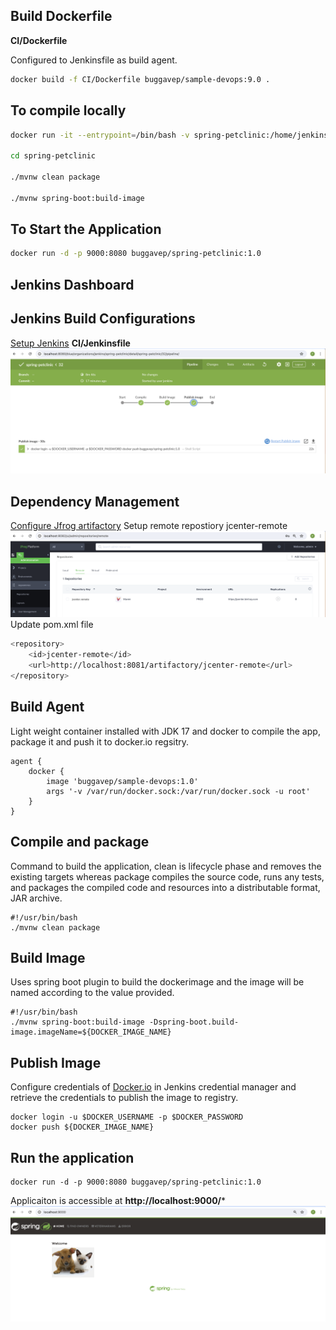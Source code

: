 ## Build Dockerfile
**CI/Dockerfile**

Configured to Jenkinsfile as build agent.
```bash
docker build -f CI/Dockerfile buggavep/sample-devops:9.0 .
```

## To compile locally
```bash
docker run -it --entrypoint=/bin/bash -v spring-petclinic:/home/jenkins/spring-petclinic -v /var/run/docker.sock:/var/run/docker.sock buggavep/sample-devops:9.0

cd spring-petclinic

./mvnw clean package

./mvnw spring-boot:build-image
```

## To Start the Application
```bash
docker run -d -p 9000:8080 buggavep/spring-petclinic:1.0
```

## Jenkins Dashboard

## Jenkins Build Configurations
[Setup Jenkins](https://www.jenkins.io/doc/book/installing/)
**CI/Jenkinsfile**
![alt text](image.png)

## Dependency Management
[Configure Jfrog artifactory](https://jfrog.com/start-free/install/)
Setup remote repostiory jcenter-remote
![alt text](image-1.png) 
Update pom.xml file
```bash
<repository>
    <id>jcenter-remote</id>
    <url>http://localhost:8081/artifactory/jcenter-remote</url>
</repository>
```

## Build Agent
Light weight container installed with JDK 17 and docker to compile the app, package it and push it to docker.io regsitry.

```
agent {
    docker {
        image 'buggavep/sample-devops:1.0'
        args '-v /var/run/docker.sock:/var/run/docker.sock -u root'
    }
}
```

## Compile and package
Command to build the application, clean is lifecycle phase and removes the existing targets whereas package compiles the source code, runs any tests, and packages the compiled code and resources into a distributable format, JAR archive.
```
#!/usr/bin/bash
./mvnw clean package
```

## Build Image
Uses spring boot plugin to build the dockerimage and the image will be named according to the value provided.
```
#!/usr/bin/bash
./mvnw spring-boot:build-image -Dspring-boot.build-image.imageName=${DOCKER_IMAGE_NAME}
```

## Publish Image
Configure credentials of [Docker.io](https://hub.docker.com/) in Jenkins credential manager and retrieve the credentials to publish the image to registry.
```
docker login -u $DOCKER_USERNAME -p $DOCKER_PASSWORD
docker push ${DOCKER_IMAGE_NAME}
```

## Run the application
```
docker run -d -p 9000:8080 buggavep/spring-petclinic:1.0
```
Applicaiton is accessible at **http://localhost:9000/***
![alt text](image-2.png)